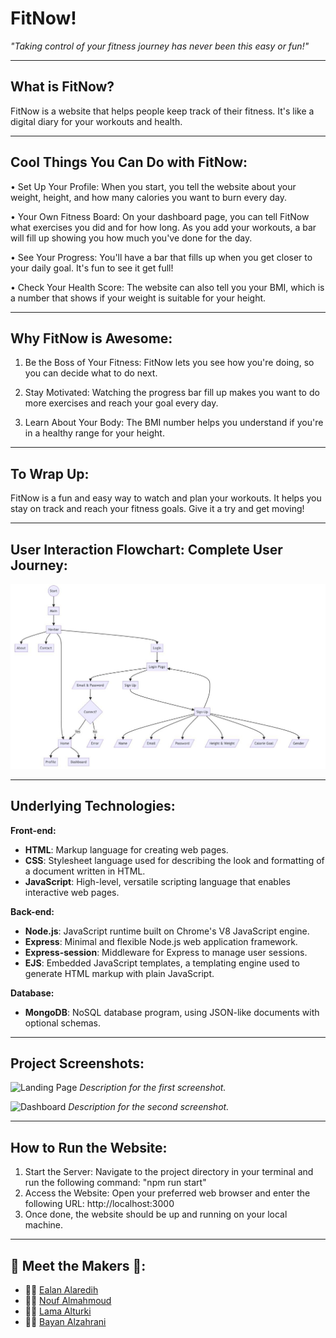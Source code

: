 # FitNow!
*"Taking control of your fitness journey has never been this easy or fun!"*
***

## What is FitNow?
FitNow is a website that helps people keep track of their fitness. It's like a digital 
diary for your workouts and health.
***
## Cool Things You Can Do with FitNow:
• Set Up Your Profile: When you start, you tell the website about your weight, height, and how many calories you want to burn every day.

• Your Own Fitness Board: On your dashboard page, you can tell FitNow what exercises you did and for how long. As you add your workouts, a bar will fill up showing you how much you've done for the day.

• See Your Progress: You'll have a bar that fills up when you get closer to your daily goal. It's fun to see it get full!

• Check Your Health Score: The website can also tell you your BMI, which is a number that shows if your weight is suitable for your height.
***
## Why FitNow is Awesome:
1. Be the Boss of Your Fitness: FitNow lets you see how you're doing, so you can decide what to do next.
   
2. Stay Motivated: Watching the progress bar fill up makes you want to do more exercises and reach your goal every day.
   
3. Learn About Your Body: The BMI number helps you understand if you're in a healthy range for your height.
***
## To Wrap Up:
FitNow is a fun and easy way to watch and plan your workouts. It helps you stay on track and reach your fitness goals. Give it a try and get moving!
***
## User Interaction Flowchart: Complete User Journey:
![FitNow Flowchart](./flowchart_fitnow.jpg)
***
## Underlying Technologies:

**Front-end:**
- **HTML**: Markup language for creating web pages.
- **CSS**: Stylesheet language used for describing the look and formatting of a document written in HTML.
- **JavaScript**: High-level, versatile scripting language that enables interactive web pages.

**Back-end:**
- **Node.js**: JavaScript runtime built on Chrome's V8 JavaScript engine.
- **Express**: Minimal and flexible Node.js web application framework.
- **Express-session**: Middleware for Express to manage user sessions.
- **EJS**: Embedded JavaScript templates, a templating engine used to generate HTML markup with plain JavaScript.

**Database:**
- **MongoDB**: NoSQL database program, using JSON-like documents with optional schemas.
***
## Project Screenshots:

![Landing Page](./path_to_screenshot_1.jpg)
_Description for the first screenshot._

![Dashboard](./path_to_screenshot_2.jpg)
_Description for the second screenshot._
***
## How to Run the Website:
1. Start the Server:
Navigate to the project directory in your terminal and run the following command:
"npm run start"
2. Access the Website:
Open your preferred web browser and enter the following URL:
http://localhost:3000
3. Once done, the website should be up and running on your local machine.
***
## 🌟 Meet the Makers 🌟:
- 👩‍💻 [Ealan Alaredih](https://github.com/ealan-01)
- 👨‍💻 [Nouf Almahmoud](https://github.com/Nouf_SM)
- 👨‍💻 [Lama Alturki](https://github.com/Lamaturki1)
- 👨‍💻 [Bayan Alzahrani](https://github.com/BayanAli2)





  



